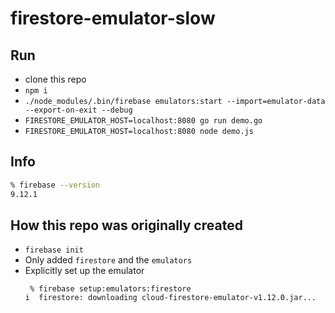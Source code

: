 # firestore-emulator-slow

## Run

* clone this repo
* `npm i`
* `./node_modules/.bin/firebase emulators:start --import=emulator-data --export-on-exit --debug`
* `FIRESTORE_EMULATOR_HOST=localhost:8080 go run demo.go`
* `FIRESTORE_EMULATOR_HOST=localhost:8080 node demo.js`

## Info

```bash
% firebase --version
9.12.1
```

## How this repo was originally created

* `firebase init`
 * Only added `firestore` and the `emulators`
* Explicitly set up the emulator
    ```
     % firebase setup:emulators:firestore
    i  firestore: downloading cloud-firestore-emulator-v1.12.0.jar...
    ```
